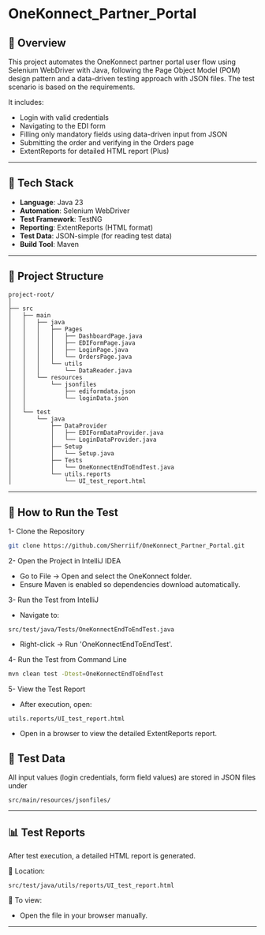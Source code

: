 # OneKonnect_Partner_Portal
## 📌 Overview
This project automates the OneKonnect partner portal user flow using Selenium WebDriver with Java, following the Page Object Model (POM) design pattern and a data-driven testing approach with JSON files.
The test scenario is based on the requirements.

It includes:
- Login with valid credentials
- Navigating to the EDI form
- Filling only mandatory fields using data-driven input from JSON
- Submitting the order and verifying in the Orders page
- ExtentReports for detailed HTML report (Plus)

---

## 🧰 Tech Stack

- **Language**: Java 23  
- **Automation**: Selenium WebDriver  
- **Test Framework**: TestNG
- **Reporting**: ExtentReports (HTML format)
- **Test Data**: JSON-simple (for reading test data)
- **Build Tool**: Maven  
  
---

## 📂 Project Structure

```
project-root/
│
├── src
│   ├── main
│   │   ├── java
│   │   │   ├── Pages
│   │   │   │   ├── DashboardPage.java
│   │   │   │   ├── EDIFormPage.java
│   │   │   │   ├── LoginPage.java
│   │   │   │   └── OrdersPage.java
│   │   │   └── utils
│   │   │       └── DataReader.java
│   │   └── resources
│   │       └── jsonfiles
│   │           ├── ediformdata.json
│   │           └── loginData.json
│   │
│   └── test
│       └── java
│           ├── DataProvider
│           │   ├── EDIFormDataProvider.java
│           │   └── LoginDataProvider.java
│           ├── Setup
│           │   └── Setup.java
│           ├── Tests
│           │   └── OneKonnectEndToEndTest.java
│           └── utils.reports
│               └── UI_test_report.html
```
---
## 🏃 How to Run the Test
1- Clone the Repository
```bash
git clone https://github.com/Sherriif/OneKonnect_Partner_Portal.git
```
2- Open the Project in IntelliJ IDEA
- Go to File → Open and select the OneKonnect folder.
- Ensure Maven is enabled so dependencies download automatically.

3- Run the Test from IntelliJ
- Navigate to:
```
src/test/java/Tests/OneKonnectEndToEndTest.java
```
- Right-click → Run 'OneKonnectEndToEndTest'.

4- Run the Test from Command Line
```bash
mvn clean test -Dtest=OneKonnectEndToEndTest
```

5- View the Test Report
- After execution, open:
```
utils.reports/UI_test_report.html
```
- Open in a browser to view the detailed ExtentReports report.

## 📄 Test Data
All input values (login credentials, form field values) are stored in JSON files under
```
src/main/resources/jsonfiles/
```
---

## 📊 Test Reports

After test execution, a detailed HTML report is generated.

📁 Location:  
```
src/test/java/utils/reports/UI_test_report.html
```

📖 To view:
- Open the file in your browser manually.

---
